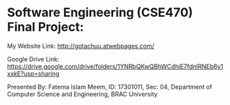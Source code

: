 # Software Engineering (CSE470) Final Project:

My Website Link: http://gotachuu.atwebpages.com/

Google Drive Link: https://drive.google.com/drive/folders/1YNRbQKwQBhWCdhiE7fdnlRNEb6y1xxkE?usp=sharing

Presented By: Fatema Islam Meem,
ID: 17301011,
Sec: 04,
Department of Computer Science and Engineering, BRAC University
